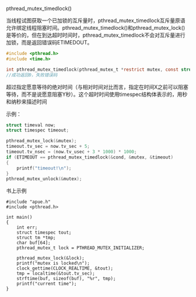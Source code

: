pthread_mutex_timedlock()

当线程试图获取一个已加锁的互斥量时，pthread_mutex_timedlock互斥量原语允许绑定线程阻塞时间。pthread_mutex_timedlock()和pthread_mutex_lock()是等价的，但在到达超时时间时，pthread_mutex_timedlock不会对互斥量进行加锁，而是返回错误码ETIMEDOUT。

```c
#include <pthread.h>
#include <time.h>

int pthread_mutex_timedlock(pthread_mutex_t *restrict mutex, const struct timespec *restrict tsptr);
//成功返回0，失败错误码
```

超过指定愿意等待的绝对时间（与相对时间对比而言，指定在时间X之前可以阻塞等待，而不是说愿意阻塞Y秒）。这个超时时间使用timespec结构体表示的，用秒和纳秒来描述时间

示例：

```c
struct timeval now;
struct timespec timeout;

pthread_mutex_lock(&mutex);
timeout.tv_sec = now.tv_sec + 5;
timeout.tv_nsec = (now.tv_usec + 3 * 1000) * 1000;
if (ETIMEOUT == pthread_mutex_timedlock(&cond, &mutex, &timeout)
{
	printf("timeout!\n");
}
pthread_mutex_unlock(&mutex);
```



书上示例

```
#include "apue.h"
#include <pthread.h>

int main()
{
	int err;
	struct timespec tout;
	struct tm *tmp;
	char buf[64];
	pthread_mutex_t lock = PTHREAD_MUTEX_INITIALIZER;
	
	pthread_mutex_lock(&lock);
	printf("mutex is locked\n");
	clock_gettime(CLOCK_REALTIME, &tout);
	tmp = localtime(&tout.tv_sec);
	strftime(buf, sizeof(buf), "%r", tmp);
	printf("current time");
}
```





